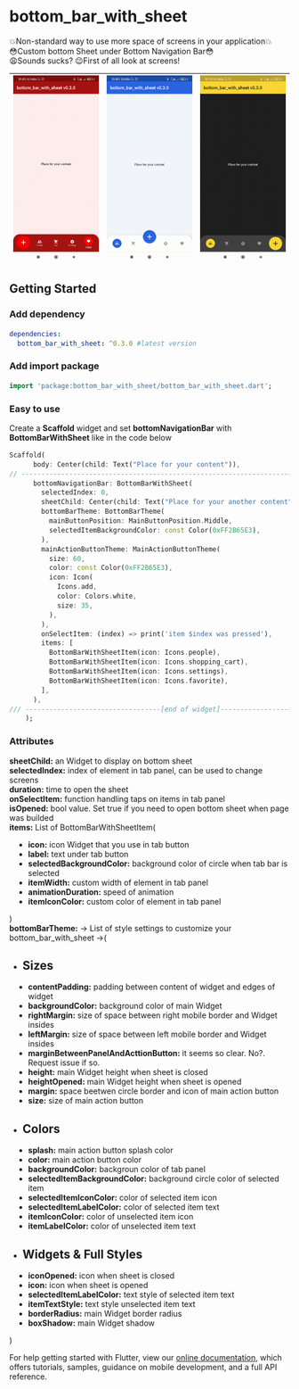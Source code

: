 # bottom_bar_with_sheet

💥Non-standard way to use more space of screens in your application💥<br>
😳Custom bottom Sheet under Bottom Navigation Bar😳<br>
😩Sounds sucks? 😉First of all look at screens!

| ![Image](https://github.com/Frezyx/bottom_bar_with_sheet/blob/info-doc-updates/example/rep_files/example1.gif?raw=true) | ![Image](https://github.com/Frezyx/bottom_bar_with_sheet/blob/info-doc-updates/example/rep_files/example2.gif?raw=true) | ![Image](https://github.com/Frezyx/bottom_bar_with_sheet/blob/info-doc-updates/example/rep_files/example3.gif?raw=true) |
| :------------: | :------------: | :------------: |

## Getting Started

### Add dependency

```yaml
dependencies:
  bottom_bar_with_sheet: ^0.3.0 #latest version
```

### Add import package

```dart
import 'package:bottom_bar_with_sheet/bottom_bar_with_sheet.dart';
```

### Easy to use
Create a **Scaffold** widget and set **bottomNavigationBar** with **BottomBarWithSheet** like in the code below

```dart
Scaffold(
      body: Center(child: Text("Place for your content")),
// -----------------------------------------------------------------------------
      bottomNavigationBar: BottomBarWithSheet(
        selectedIndex: 0,
        sheetChild: Center(child: Text("Place for your another content")),
        bottomBarTheme: BottomBarTheme(
          mainButtonPosition: MainButtonPosition.Middle,
          selectedItemBackgroundColor: const Color(0xFF2B65E3),
        ),
        mainActionButtonTheme: MainActionButtonTheme(
          size: 60,
          color: const Color(0xFF2B65E3),
          icon: Icon(
            Icons.add,
            color: Colors.white,
            size: 35,
          ),
        ),
        onSelectItem: (index) => print('item $index was pressed'),
        items: [
          BottomBarWithSheetItem(icon: Icons.people),
          BottomBarWithSheetItem(icon: Icons.shopping_cart),
          BottomBarWithSheetItem(icon: Icons.settings),
          BottomBarWithSheetItem(icon: Icons.favorite),
        ],
      ),
/// ----------------------------------[end of widget]----------------------------------
    );
```

### Attributes

<strong>sheetChild:</strong> an Widget to display on bottom sheet <br>
<strong>selectedIndex:</strong> index of element in tab panel, can be used to change screens<br>
<strong>duration:</strong> time to open the sheet <br>
<strong>onSelectItem:</strong> function handling taps on items in tab panel <br>
<strong>isOpened:</strong> bool value. Set true if you need to open bottom sheet when page was builded<br>
<strong>items:</strong> List of BottomBarWithSheetItem(
    <ul>
        <li style="margin-left:10px;"><strong>icon:</strong> icon Widget that you use in tab button</li>
        <li style="margin-left:10px;"><strong>label:</strong> text under tab button</li>
        <li style="margin-left:10px;"><strong>selectedBackgroundColor:</strong> background color of circle when tab bar is selected</li>
        <li style="margin-left:10px;"><strong>itemWidth:</strong> custom width of element in tab panel</li>
        <li style="margin-left:10px;"><strong>animationDuration:</strong> speed of animation</li>
        <li style="margin-left:10px;"><strong>itemIconColor:</strong> custom color of element in tab panel </li>
    </ul>
)<br>
<strong>bottomBarTheme:</strong> -> List of style settings to customize your bottom_bar_with_sheet ->(
    <ul>
    <li><h2>Sizes</h2></li>
        <li style="margin-left:10px;"><strong>contentPadding:</strong> padding between content of widget and edges of widget</li>
        <li style="margin-left:10px;"><strong>backgroundColor:</strong> background color of main Widget</li>
        <li style="margin-left:10px;"><strong>rightMargin:</strong> size of space between right mobile border and Widget insides</li>
        <li style="margin-left:10px;"><strong>leftMargin:</strong> size of space between left mobile border and Widget insides</li>
        <li style="margin-left:10px;"><strong>marginBetweenPanelAndActtionButton:</strong> it seems so clear. No?. Request issue if so.</li>
        <li style="margin-left:10px;"><strong>height:</strong> main Widget height when sheet is closed</li>
        <li style="margin-left:10px;"><strong>heightOpened:</strong> main Widget height when sheet is opened</li>
        <li style="margin-left:10px;"><strong>margin:</strong> space beetwen circle border and icon of main action button</li>
        <li style="margin-left:10px;"><strong>size:</strong> size of main action button</li>
    <li><h2>Colors</h2></li>
        <li style="margin-left:10px;"><strong>splash:</strong> main action button splash color</li>
        <li style="margin-left:10px;"><strong>color:</strong> main action button color</li>
        <li style="margin-left:10px;"><strong>backgroundColor:</strong> backgroun color of tab panel</li>
        <li style="margin-left:10px;"><strong>selectedItemBackgroundColor:</strong> background circle color of selected item</li>
        <li style="margin-left:10px;"><strong>selectedItemIconColor:</strong> color of selected item icon</li>
        <li style="margin-left:10px;"><strong>selectedItemLabelColor:</strong> color of selected item text</li>
        <li style="margin-left:10px;"><strong>itemIconColor:</strong> color of unselected item icon</li>
        <li style="margin-left:10px;"><strong>itemLabelColor:</strong> color of unselected item text</li>
    <li><h2>Widgets & Full Styles</h2></li>
        <li style="margin-left:10px;"><strong>iconOpened:</strong> icon when sheet is closed</li>
        <li style="margin-left:10px;"><strong>icon:</strong> icon when sheet is opened</li>
        <li style="margin-left:10px;"><strong>selectedItemLabelColor:</strong> text style of selected item text</li>
        <li style="margin-left:10px;"><strong>itemTextStyle:</strong> text style unselected item text</li>
        <li style="margin-left:10px;"><strong>borderRadius:</strong> main Widget border radius</li>
        <li style="margin-left:10px;"><strong>boxShadow:</strong> main Widget shadow</li>
    </ul>
)<br>

For help getting started with Flutter, view our 
[online documentation](https://flutter.dev/docs), which offers tutorials, 
samples, guidance on mobile development, and a full API reference.
